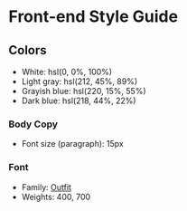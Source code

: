 # Front-end Style Guide

## Colors

- White: hsl(0, 0%, 100%)
- Light gray: hsl(212, 45%, 89%)
- Grayish blue: hsl(220, 15%, 55%)
- Dark blue: hsl(218, 44%, 22%)

### Body Copy

- Font size (paragraph): 15px

### Font

- Family: [Outfit](https://fonts.google.com/specimen/Outfit)
- Weights: 400, 700
